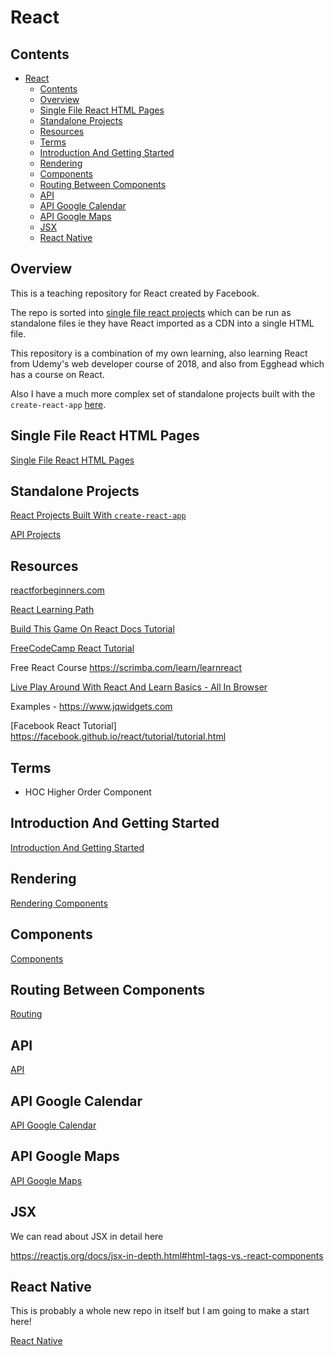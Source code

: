 # React

## Contents

- [React](#react)
  - [Contents](#contents)
  - [Overview](#overview)
  - [Single File React HTML Pages](#single-file-react-html-pages)
  - [Standalone Projects](#standalone-projects)
  - [Resources](#resources)
  - [Terms](#terms)
  - [Introduction And Getting Started](#introduction-and-getting-started)
  - [Rendering](#rendering)
  - [Components](#components)
  - [Routing Between Components](#routing-between-components)
  - [API](#api)
  - [API Google Calendar](#api-google-calendar)
  - [API Google Maps](#api-google-maps)
  - [JSX](#jsx)
  - [React Native](#react-native)

## Overview

This is a teaching repository for React created by Facebook.

The repo is sorted into [single file react projects](SingleHtmlFiles) which can be run as standalone files ie they have React imported as a CDN into a single HTML file.  

This repository is a combination of my own learning, also learning React from Udemy's web developer course of 2018, and also from Egghead which has a course on React.

Also I have a much more complex set of standalone projects built with the `create-react-app` [here](StandaloneProjects).

## Single File React HTML Pages

[Single File React HTML Pages](SingleHtmlFiles/README.md)

## Standalone Projects

[React Projects Built With `create-react-app`](StandaloneProjects/README.md)

[API Projects](StandaloneProjects/api/README.md)

## Resources

[reactforbeginners.com](https://reactforbeginners.com/)

[React Learning Path](https://medium.com/free-code-camp/learning-react-roadmap-from-scratch-to-advanced-bff7735531b6)

[Build This Game On React Docs Tutorial](https://reactjs.org/tutorial/tutorial.html)

[FreeCodeCamp React Tutorial](https://www.freecodecamp.org/news/all-the-fundamental-react-js-concepts-jammed-into-this-single-medium-article-c83f9b53eac2/)

Free React Course https://scrimba.com/learn/learnreact

[Live Play Around With React And Learn Basics - All In Browser](https://jscomplete.com/playground)

Examples - https://www.jqwidgets.com

[Facebook React Tutorial] https://facebook.github.io/react/tutorial/tutorial.html

## Terms

- HOC Higher Order Component
  
## Introduction And Getting Started

[Introduction And Getting Started](notes/introduction-and-getting-started.md)

## Rendering

[Rendering Components](notes/rendering-components.md)

## Components

[Components](notes/components.md)

## Routing Between Components

[Routing](notes/routing.md)

## API

[API](notes/api.md)

## API Google Calendar

[API Google Calendar](notes/api-google-calendar.md)

## API Google Maps

[API Google Maps](notes/api-google-maps.md)

## JSX

We can read about JSX in detail here

https://reactjs.org/docs/jsx-in-depth.html#html-tags-vs.-react-components 

## React Native

This is probably a whole new repo in itself but I am going to make a start here!

[React Native](notes/react-native.md)

